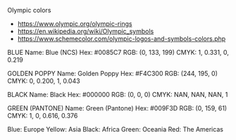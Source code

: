 
Olympic colors

* https://www.olympic.org/olympic-rings
* https://en.wikipedia.org/wiki/Olympic_symbols
* https://www.schemecolor.com/olympic-logos-and-symbols-colors.php

BLUE
Name: Blue (NCS)
Hex: #0085C7
RGB: (0, 133, 199)
CMYK: 1, 0.331, 0, 0.219

GOLDEN POPPY
Name: Golden Poppy
Hex: #F4C300
RGB: (244, 195, 0)
CMYK: 0, 0.200, 1, 0.043

BLACK
Name: Black
Hex: #000000
RGB: (0, 0, 0)
CMYK: NAN, NAN, NAN, 1

GREEN (PANTONE)
Name: Green (Pantone)
Hex: #009F3D
RGB: (0, 159, 61)
CMYK: 1, 0, 0.616, 0.376

Blue: Europe
Yellow: Asia
Black: Africa
Green: Oceania
Red: The Americas